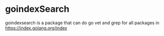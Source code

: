 # goindexSearch
goindexsearch is a package that can do go vet and grep for all packages in https://index.golang.org/index
